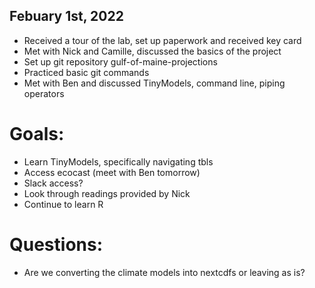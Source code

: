 ## Febuary 1st, 2022

* Received a tour of the lab, set up paperwork and received key card
* Met with Nick and Camille, discussed the basics of the project
* Set up git repository gulf-of-maine-projections
* Practiced basic git commands
* Met with Ben and discussed TinyModels, command line, piping operators

# Goals: 
* Learn TinyModels, specifically navigating tbls
* Access ecocast (meet with Ben tomorrow)
* Slack access?
* Look through readings provided by Nick
* Continue to learn R 

# Questions:
* Are we converting the climate models into nextcdfs or leaving as is? 
